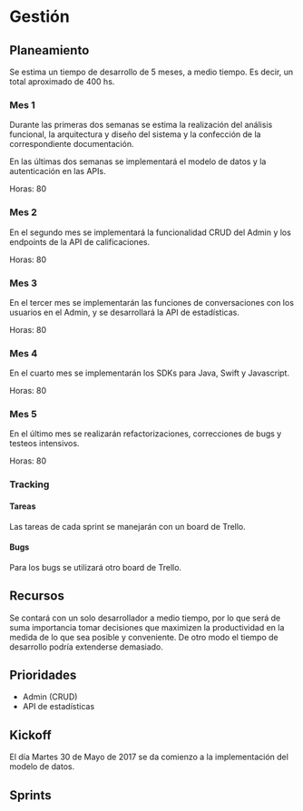 # Gestión

## Planeamiento

Se estima un tiempo de desarrollo de 5 meses, a medio tiempo. Es decir, un total aproximado de 400 hs.

### Mes 1

Durante las primeras dos semanas se estima la realización del análisis funcional, la arquitectura y diseño del sistema y la confección de la correspondiente documentación.

En las últimas dos semanas se implementará el modelo de datos y la autenticación en las APIs.

Horas: 80

### Mes 2

En el segundo mes se implementará la funcionalidad CRUD del Admin y los endpoints de la API de calificaciones.

Horas: 80

### Mes 3

En el tercer mes se implementarán las funciones de conversaciones con los usuarios en el Admin, y se desarrollará la API de estadísticas.

Horas: 80

### Mes 4

En el cuarto mes se implementarán los SDKs para Java, Swift y Javascript.

Horas: 80

### Mes 5

En el último mes se realizarán refactorizaciones, correcciones de bugs y testeos intensivos.

Horas: 80

### Tracking

#### Tareas

Las tareas de cada sprint se manejarán con un board de Trello.

#### Bugs

Para los bugs se utilizará otro board de Trello.

## Recursos

Se contará con un solo desarrollador a medio tiempo, por lo que será de suma importancia tomar decisiones que maximizen la productividad en la medida de lo que sea posible y conveniente. De otro modo el tiempo de desarrollo podría extenderse demasiado.

## Prioridades

- Admin (CRUD)
- API de estadísticas

## Kickoff

El día Martes 30 de Mayo de 2017 se da comienzo a la implementación del modelo de datos.

## Sprints